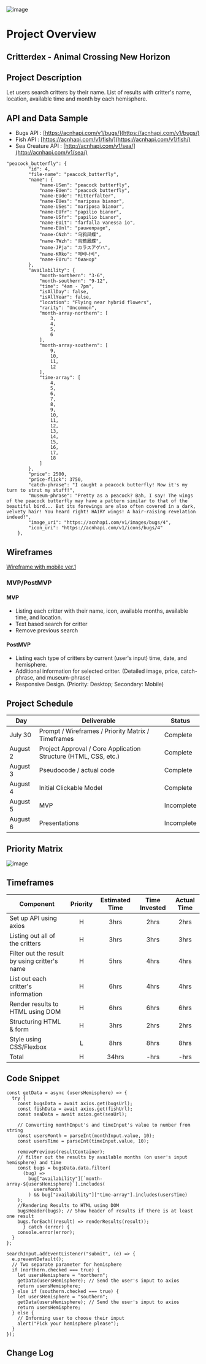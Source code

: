 ![image](https://user-images.githubusercontent.com/78275456/127722888-911a0195-2b34-4c82-b970-65df31fd1a1e.png)

# Project Overview

## Critterdex - Animal Crossing New Horizon

## Project Description

Let users search critters by their name. List of results with critter's name, location, available time and month by each hemisphere.

## API and Data Sample

- Bugs API : [https://acnhapi.com/v1/bugs/](https://acnhapi.com/v1/bugs/)
- Fish API : [https://acnhapi.com/v1/fish/](https://acnhapi.com/v1/fish/)
- Sea Creature API : [http://acnhapi.com/v1/sea/](http://acnhapi.com/v1/sea/)

```
"peacock_butterfly": {
        "id": 4,
        "file-name": "peacock_butterfly",
        "name": {
            "name-USen": "peacock butterfly",
            "name-EUen": "peacock butterfly",
            "name-EUde": "Ritterfalter",
            "name-EUes": "mariposa bianor",
            "name-USes": "mariposa bianor",
            "name-EUfr": "papilio bianor",
            "name-USfr": "papilio bianor",
            "name-EUit": "farfalla vanessa io",
            "name-EUnl": "pauwenpage",
            "name-CNzh": "乌鸦凤蝶",
            "name-TWzh": "烏鴉鳳蝶",
            "name-JPja": "カラスアゲハ",
            "name-KRko": "제비나비",
            "name-EUru": "бианор"
        },
        "availability": {
            "month-northern": "3-6",
            "month-southern": "9-12",
            "time": "4am - 7pm",
            "isAllDay": false,
            "isAllYear": false,
            "location": "Flying near hybrid flowers",
            "rarity": "Uncommon",
            "month-array-northern": [
                3,
                4,
                5,
                6
            ],
            "month-array-southern": [
                9,
                10,
                11,
                12
            ],
            "time-array": [
                4,
                5,
                6,
                7,
                8,
                9,
                10,
                11,
                12,
                13,
                14,
                15,
                16,
                17,
                18
            ]
        },
        "price": 2500,
        "price-flick": 3750,
        "catch-phrase": "I caught a peacock butterfly! Now it's my turn to strut my stuff!",
        "museum-phrase": "Pretty as a peacock? Bah, I say! The wings of the peacock butterfly may have a pattern similar to that of the beautiful bird... But its forewings are also often covered in a dark, velvety hair! You heard right! HAIRY wings! A hair-raising revelation indeed!",
        "image_uri": "https://acnhapi.com/v1/images/bugs/4",
        "icon_uri": "https://acnhapi.com/v1/icons/bugs/4"
    },
```

## Wireframes

[Wireframe with mobile ver.1](https://whimsical.com/critterdex-XagNwLKhGWqb4QXmVxDGvr)

### MVP/PostMVP

#### MVP

- Listing each critter with their name, icon, available months, available time, and location.
- Text based search for critter
- Remove previous search

#### PostMVP

- Listing each type of critters by current (user's input) time, date, and hemisphere.
- Additional information for selected critter. (Detailed image, price, catch-phrase, and museum-phrase)
- Responsive Design. (Priority: Desktop; Secondary: Mobile)

## Project Schedule

| Day      | Deliverable                                                     | Status     |
| -------- | --------------------------------------------------------------- | ---------- |
| July 30  | Prompt / Wireframes / Priority Matrix / Timeframes              | Complete   |
| August 2 | Project Approval / Core Application Structure (HTML, CSS, etc.) | Complete   |
| August 3 | Pseudocode / actual code                                        | Complete   |
| August 4 | Initial Clickable Model                                         | Complete   |
| August 5 | MVP                                                             | Incomplete |
| August 6 | Presentations                                                   | Incomplete |

## Priority Matrix

![image](https://user-images.githubusercontent.com/78275456/127721884-f6712904-61dc-4cd8-a766-8cce077e4bce.png)

## Timeframes

| Component                                     | Priority | Estimated Time | Time Invested | Actual Time |
| --------------------------------------------- | :------: | :------------: | :-----------: | :---------: |
| Set up API using axios                        |    H     |      3hrs      |     2hrs      |    2hrs     |
| Listing out all of the critters               |    H     |      3hrs      |     3hrs      |    3hrs     |
| Filter out the result by using critter's name |    H     |      5hrs      |     4hrs      |    4hrs     |
| List out each critter's information           |    H     |      6hrs      |     4hrs      |    4hrs     |
| Render results to HTML using DOM              |    H     |      6hrs      |     6hrs      |    6hrs     |
| Structuring HTML & form                       |    H     |      3hrs      |     2hrs      |    2hrs     |
| Style using CSS/Flexbox                       |    L     |      8hrs      |     8hrs      |    8hrs     |
| Total                                         |    H     |     34hrs      |     -hrs      |    -hrs     |

## Code Snippet

```
const getData = async (usersHemisphere) => {
  try {
    const bugsData = await axios.get(bugsUrl);
    const fishData = await axios.get(fishUrl);
    const seaData = await axios.get(seaUrl);

    // Converting monthInput's and timeInput's value to number from string
    const usersMonth = parseInt(monthInput.value, 10);
    const usersTime = parseInt(timeInput.value, 10);

    removePrevious(resultContainer);
    // filter out the results by available months (on user's input hemisphere) and time
    const bugs = bugsData.data.filter(
      (bug) =>
        bug["availability"][`month-array-${usersHemisphere}`].includes(
          usersMonth
        ) && bug["availability"]["time-array"].includes(usersTime)
    );
    //Rendering Results to HTML using DOM
    bugsHeader(bugs); // Show header of results if there is at least one result
    bugs.forEach((result) => renderResults(result));
      } catch (error) {
    console.error(error);
  }
};

searchInput.addEventListener("submit", (e) => {
  e.preventDefault();
  // Two separate parameter for hemisphere
  if (northern.checked === true) {
    let usersHemisphere = "northern";
    getData(usersHemisphere); // Send the user's input to axios
    return usersHemisphere;
  } else if (southern.checked === true) {
    let usersHemisphere = "southern";
    getData(usersHemisphere); // Send the user's input to axios
    return usersHemisphere;
  } else {
    // Informing user to choose their input
    alert("Pick your hemisphere please");
  }
});
```

## Change Log
